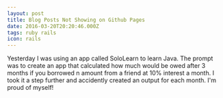 ```yaml
---
layout: post
title: Blog Posts Not Showing on Github Pages
date: 2016-03-20T20:20:46.000Z
tags: ruby rails
icon: rails
---
```

Yesterday I was using an app called SoloLearn to learn Java. The prompt was to create an app that calculated how much would be owed after 3 months if you borrowed n amount from a friend at 10% interest a month. I took it a step further and accidently created an output for each month. I'm proud of myself!
